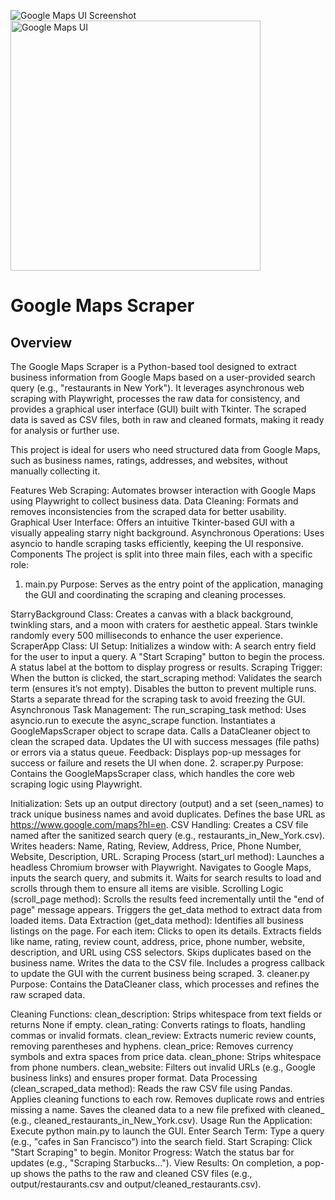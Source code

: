 ![Google Maps UI Screenshot](https://github.com/Nickopusan13/Nickopusan-Portofolio/blob/master/Google%20Maps%20Scraper/Image/Google%20Maps%20UI.png?raw=true)
<img src="https://github.com/Nickopusan13/Nickopusan-Portofolio/blob/master/Google%20Maps%20Scraper/Image/Google%20Maps%20UI.png?raw=true" width="400" alt="Google Maps UI">
# Google Maps Scraper
## Overview
The Google Maps Scraper is a Python-based tool designed to extract business information from Google Maps based on a user-provided search query (e.g., "restaurants in New York"). It leverages asynchronous web scraping with Playwright, processes the raw data for consistency, and provides a graphical user interface (GUI) built with Tkinter. The scraped data is saved as CSV files, both in raw and cleaned formats, making it ready for analysis or further use.

This project is ideal for users who need structured data from Google Maps, such as business names, ratings, addresses, and websites, without manually collecting it.

Features
Web Scraping: Automates browser interaction with Google Maps using Playwright to collect business data.
Data Cleaning: Formats and removes inconsistencies from the scraped data for better usability.
Graphical User Interface: Offers an intuitive Tkinter-based GUI with a visually appealing starry night background.
Asynchronous Operations: Uses asyncio to handle scraping tasks efficiently, keeping the UI responsive.
Components
The project is split into three main files, each with a specific role:

1. main.py
Purpose: Serves as the entry point of the application, managing the GUI and coordinating the scraping and cleaning processes.

StarryBackground Class:
Creates a canvas with a black background, twinkling stars, and a moon with craters for aesthetic appeal.
Stars twinkle randomly every 500 milliseconds to enhance the user experience.
ScraperApp Class:
UI Setup: Initializes a window with:
A search entry field for the user to input a query.
A "Start Scraping" button to begin the process.
A status label at the bottom to display progress or results.
Scraping Trigger: When the button is clicked, the start_scraping method:
Validates the search term (ensures it’s not empty).
Disables the button to prevent multiple runs.
Starts a separate thread for the scraping task to avoid freezing the GUI.
Asynchronous Task Management: The run_scraping_task method:
Uses asyncio.run to execute the async_scrape function.
Instantiates a GoogleMapsScraper object to scrape data.
Calls a DataCleaner object to clean the scraped data.
Updates the UI with success messages (file paths) or errors via a status queue.
Feedback: Displays pop-up messages for success or failure and resets the UI when done.
2. scraper.py
Purpose: Contains the GoogleMapsScraper class, which handles the core web scraping logic using Playwright.

Initialization:
Sets up an output directory (output) and a set (seen_names) to track unique business names and avoid duplicates.
Defines the base URL as https://www.google.com/maps?hl=en.
CSV Handling:
Creates a CSV file named after the sanitized search query (e.g., restaurants_in_New_York.csv).
Writes headers: Name, Rating, Review, Address, Price, Phone Number, Website, Description, URL.
Scraping Process (start_url method):
Launches a headless Chromium browser with Playwright.
Navigates to Google Maps, inputs the search query, and submits it.
Waits for search results to load and scrolls through them to ensure all items are visible.
Scrolling Logic (scroll_page method):
Scrolls the results feed incrementally until the "end of page" message appears.
Triggers the get_data method to extract data from loaded items.
Data Extraction (get_data method):
Identifies all business listings on the page.
For each item:
Clicks to open its details.
Extracts fields like name, rating, review count, address, price, phone number, website, description, and URL using CSS selectors.
Skips duplicates based on the business name.
Writes the data to the CSV file.
Includes a progress callback to update the GUI with the current business being scraped.
3. cleaner.py
Purpose: Contains the DataCleaner class, which processes and refines the raw scraped data.

Cleaning Functions:
clean_description: Strips whitespace from text fields or returns None if empty.
clean_rating: Converts ratings to floats, handling commas or invalid formats.
clean_review: Extracts numeric review counts, removing parentheses and hyphens.
clean_price: Removes currency symbols and extra spaces from price data.
clean_phone: Strips whitespace from phone numbers.
clean_website: Filters out invalid URLs (e.g., Google business links) and ensures proper format.
Data Processing (clean_scraped_data method):
Reads the raw CSV file using Pandas.
Applies cleaning functions to each row.
Removes duplicate rows and entries missing a name.
Saves the cleaned data to a new file prefixed with cleaned_ (e.g., cleaned_restaurants_in_New_York.csv).
Usage
Run the Application:
Execute python main.py to launch the GUI.
Enter Search Term:
Type a query (e.g., "cafes in San Francisco") into the search field.
Start Scraping:
Click "Start Scraping" to begin.
Monitor Progress:
Watch the status bar for updates (e.g., "Scraping Starbucks...").
View Results:
On completion, a pop-up shows the paths to the raw and cleaned CSV files (e.g., output/restaurants.csv and output/cleaned_restaurants.csv).
